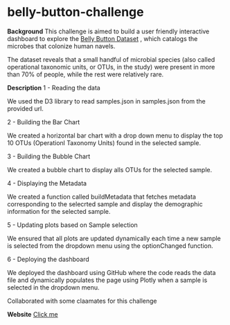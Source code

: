 # belly-button-challenge

**Background**
This challenge is aimed to build a user friendly interactive dashboard to explore the [Belly Button Dataset](https://robdunnlab.com/projects/belly-button-biodiversity/) , which catalogs the microbes that colonize human navels.

The dataset reveals that a small handful of microbial species (also called operational taxonomic units, or OTUs, in the study) were present in more than 70% of people, while the rest were relatively rare.

**Description**
1 - Reading the data

We used the D3 library to read samples.json in samples.json from the provided url.

2 - Building the Bar Chart

We created a horizontal bar chart with a drop down menu to display the top 10 OTUs (Operationl Taxonomy Units) found in the selected sample.

3 - Building the Bubble Chart

We created a bubble chart to display alls OTUs for the selected sample.

4 - Displaying the Metadata

We created a function called buildMetadata that fetches metadata corresponding to the selecrted sample and display the demographic information for the selected sample.

5 - Updating plots based on Sample selection

We ensured that all plots are updated dynamically each time a new sample is selected from the dropdown menu using the optionChanged function.

6 - Deploying the dashboard

We deployed the dashboard using GitHub where the code reads the data file and dynamically populates the page using Plotly when a sample is selected in the dropdown menu.

Collaborated with some claamates for this challenge

**Website**
[Click me](https://nelellen.github.io/belly-button-challenge/)
